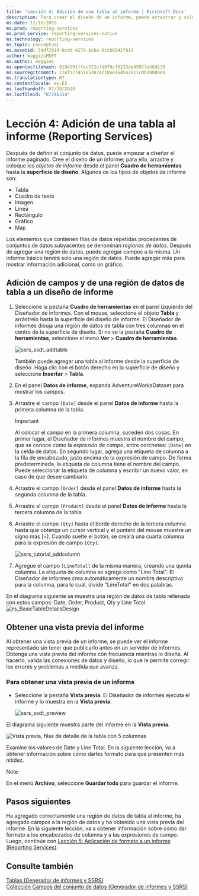 ```yaml
---
title: 'Lección 4: Adición de una tabla al informe | Microsoft Docs'
description: Para crear el diseño de un informe, puede arrastrar y colocar objetos de informe (por ejemplo, una tabla) desde el panel Cuadro de herramientas hasta la superficie de diseño.
ms.date: 12/16/2019
ms.prod: reporting-services
ms.prod_service: reporting-services-native
ms.technology: reporting-services
ms.topic: conceptual
ms.assetid: 5ddf2914-bcdd-427d-8cba-0ccb8342f819
author: maggiesMSFT
ms.author: maggies
ms.openlocfilehash: 0194591ffec572c7d079c70233de45977a38d130
ms.sourcegitcommit: 216f377451e53874718ae1645a2611cdb198808a
ms.translationtype: HT
ms.contentlocale: es-ES
ms.lasthandoff: 07/28/2020
ms.locfileid: "87246314"
---
```

# <a name="lesson-4-add-a-table-to-the-report-reporting-services"></a>Lección 4: Adición de una tabla al informe (Reporting Services)

Después de definir el conjunto de datos, puede empezar a diseñar el informe paginado. Cree el diseño de un informe; para ello, arrastre y coloque los *objetos de informe* desde el panel **Cuadro de herramientas** hasta la **superficie de diseño**. Algunos de los tipos de objetos de informe son:

- Tabla
- Cuadro de texto
- Imagen
- Línea
- Rectángulo
- Gráfico
- Map

Los elementos que contienen filas de datos repetidas procedentes de conjuntos de datos subyacentes se denominan *regiones de datos*. Después de agregar una región de datos, puede agregar campos a la misma. Un informe básico tendrá solo una región de datos. Puede agregar más para mostrar información adicional, como un gráfico.

## <a name="add-a-table-data-region-and-fields-to-a-report-layout"></a>Adición de campos y de una región de datos de tabla a un diseño de informe

1. Seleccione la pestaña **Cuadro de herramientas** en el panel izquierdo del Diseñador de informes. Con el mouse, seleccione el objeto **Tabla** y arrástrelo hasta la superficie del diseño de informe. El Diseñador de informes dibuja una región de datos de tabla con tres columnas en el centro de la superficie de diseño. Si no ve la pestaña **Cuadro de herramientas**, seleccione el menú **Ver** > **Cuadro de herramientas**.

    ![ssrs_ssdt_addtable](media/ssrs-ssdt-addtable.png)

    También puede agregar una tabla al informe desde la superficie de diseño. Haga clic con el botón derecho en la superficie de diseño y seleccione **Insertar** > **Tabla**.

2. En el panel **Datos de informe**, expanda AdventureWorksDataset para mostrar los campos.

3. Arrastre el campo `[Date]` desde el panel **Datos de informe** hasta la primera columna de la tabla.

    > [!IMPORTANT]
    > Al colocar el campo en la primera columna, suceden dos cosas. En primer lugar, el Diseñador de informes muestra el nombre del campo, que se conoce como la *expresión de campo*, entre corchetes: `[Date]` en la celda de datos. En segundo lugar, agrega una etiqueta de columna a la fila de encabezado, justo encima de la expresión de campo. De forma predeterminada, la etiqueta de columna tiene el nombre del campo. Puede seleccionar la etiqueta de columna y escribir un nuevo valor, en caso de que desee cambiarlo.

4. Arrastre el campo `[Order]` desde el panel **Datos de informe** hasta la segunda columna de la tabla.

5. Arrastre el campo `[Product]` desde el panel **Datos de informe** hasta la tercera columna de la tabla.

6. Arrastre el campo `[Qty]` hasta el borde derecho de la tercera columna hasta que obtenga un cursor vertical y el puntero del mouse muestre un signo más [+]. Cuando suelte el botón, se creará una cuarta columna para la expresión de campo `[Qty]`.

    ![ssrs_tutorial_addcolumn](media/ssrs-tutorial-addcolumn.png)

7. Agregue el campo `[LineTotal]` de la misma manera, creando una quinta columna. La etiqueta de columna se agrega como "Line Total". El Diseñador de informes crea automáticamente un nombre descriptivo para la columna, para lo cual, divide "LineTotal" en dos palabras.

En el diagrama siguiente se muestra una región de datos de tabla rellenada con estos campos: Date, Order, Product, Qty y Line Total.
![rs_BasicTableDetailsDesign](media/rs-basictabledetailsdesign.png)

## <a name="preview-your-report"></a>Obtener una vista previa del informe

Al obtener una vista previa de un informe, se puede ver el informe representado sin tener que publicarlo antes en un servidor de informes. Obtenga una vista previa del informe con frecuencia mientras lo diseña. Al hacerlo, valida las conexiones de datos y diseño, lo que le permite corregir los errores y problemas a medida que avanza.

### <a name="to-preview-a-report"></a>Para obtener una vista previa de un informe

- Seleccione la pestaña **Vista previa**. El Diseñador de informes ejecuta el informe y lo muestra en la **Vista previa**.

    ![ssrs_ssdt_preview](media/ssrs-ssdt-preview.png)

El diagrama siguiente muestra parte del informe en la **Vista previa**.

   ![Vista previa, filas de detalle de la tabla con 5 columnas](media/rs-basictabledetailspreview.png "Vista previa, filas de detalle de la tabla con 5 columnas")

Examine los valores de Date y Line Total. En la siguiente lección, va a obtener información sobre cómo darles formato para que presenten más nitidez.

> [!NOTE]
> En el menú **Archivo**, seleccione **Guardar todo** para guardar el informe.

## <a name="next-steps"></a>Pasos siguientes

Ha agregado correctamente una región de datos de tabla al informe, ha agregado campos a la región de datos y ha obtenido una vista previa del informe. En la siguiente lección, va a obtener información sobre cómo dar formato a los encabezados de columna y a las expresiones de campo. Luego, continúe con [Lección 5: Aplicación de formato a un informe &#40;Reporting Services&#41;](lesson-5-formatting-a-report-reporting-services.md).
  
## <a name="see-also"></a>Consulte también

[Tablas &#40;Generador de informes y SSRS&#41;](report-design/tables-report-builder-and-ssrs.md)  
[Colección Campos del conjunto de datos &#40;Generador de informes y SSRS&#41;](report-data/dataset-fields-collection-report-builder-and-ssrs.md)  
